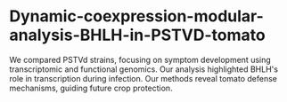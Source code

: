 # Dynamic-coexpression-modular-analysis-BHLH-in-PSTVD-tomato
We compared PSTVd strains, focusing on symptom development using transcriptomic and functional genomics. Our analysis highlighted BHLH's role in transcription during infection. Our methods reveal tomato defense mechanisms, guiding future crop protection.

